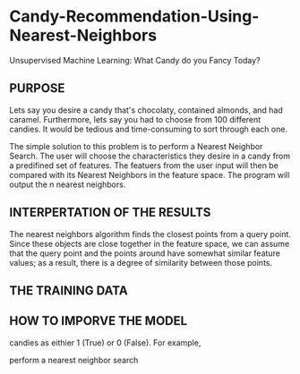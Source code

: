 # Candy-Recommendation-Using-Nearest-Neighbors
Unsupervised Machine Learning: What Candy do you Fancy Today? 

PURPOSE
------------------------------
Lets say you desire a candy that's chocolaty, contained almonds, and had caramel. Furthermore, lets say you had to choose from 100 different candies. It would be tedious and time-consuming to sort through each one.

The simple solution to this problem is to perform a Nearest Neighbor Search. The user will choose the characteristics they desire in a candy from a predifined set of features. The featuers from the user input will then be compared with its Nearest Neighbors in the feature space. The program will output the n nearest neighbors.

INTERPERTATION OF THE RESULTS
-----------------------------
The nearest neighbors algorithm finds the closest points from a query point. Since these objects are close together in the feature space, we can assume that the query point and the points around have somewhat similar feature values; as a result, there is a degree of similarity between those points. 

THE TRAINING DATA 
------------------------------


HOW TO IMPORVE THE MODEL
-----------------------------



candies as eithier 1 (True) or 0 (False). For example,

perform a nearest neighbor search 






